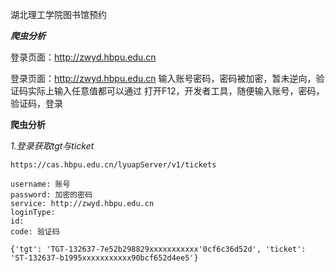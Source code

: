 
湖北理工学院图书馆预约


___爬虫分析___

登录页面：http://zwyd.hbpu.edu.cn


登录页面：http://zwyd.hbpu.edu.cn
输入账号密码，密码被加密，暂未逆向，验证码实际上输入任意值都可以通过
打开F12，开发者工具，随便输入账号，密码，验证码，登录

**爬虫分析**

*1.登录获取tgt与ticket*

```https://cas.hbpu.edu.cn/lyuapServer/v1/tickets```


```
username: 账号
password: 加密的密码
service: http://zwyd.hbpu.edu.cn
loginType: 
id: 
code: 验证码
```

```
{'tgt': 'TGT-132637-7e52b298829xxxxxxxxxxx'0cf6c36d52d', 'ticket': 'ST-132637-b1995xxxxxxxxxxx90bcf652d4ee5'}
```

